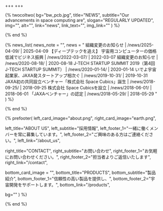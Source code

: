 +++
+++

{% twocoltwo(
  bg="bw_pcb.jpg",
  title="NEWS",
  subtitle="Our advancements in space computing are",
  slogan="REGULARLY UPDATED",
  img="",
  alt="",
  link="news",
  link_text="",
  img_link=""
) %}
<!-- no text -->
{% end %}

{% news_list(
  news_note = "",
  news = "
組織変更のお知らせ | /news/2025-04-09/ | 2025-04-09
【ディープテックを追え】 宇宙用コンピューターの価格低減でビジネス振興 | /news/2022-03-07/ | 2022-03-07
組織変更のお知らせ | /news/2020-08-18/ | 2020-08-18
J-TECH STARTUP SUMMIT 2019（第4回　J-TECH STARTUP SUMMIT） | /news/2020-01-14/ | 2020-01-14
いでよ宇宙起業家、JAXA発スタートアップ相次ぐ | /news/2019-10-31/ | 2019-10-31
JAXA初の共同設立ベンチャー「株式会社 Space Cubics」誕生 | /news/2018-09-25/ | 2018-09-25
株式会社 Space Cubicsを設立 | /news/2018-06-01/ | 2018-06-01
「JAXAベンチャー」の認定 | /news/2018-05-29/ | 2018-05-29
"
) %}
<!-- no text -->
{% end %}


{% prefooter(
  left_card_image="about.png", 
  right_card_image="earth.png",

  left_title="ABOUT US",
  left_subtitle="採用情報",
  left_footer_1="一緒に働くメンバーを常に募集しています。",
  left_footer_2="ご興味のある方はご連絡ください。",
  left_link="/about_us",

  right_title="CONTACT",
  right_subtitle="お問い合わせ",
  right_footer_1="お気軽にお問い合わせください。",
  right_footer_2="担当者よりご返信いたします",
  right_link="/contact",

  bottom_card_image = "<!--display element -->",
  bottom_title="PRODUCTS",
  bottom_subtitle="製品紹介",
  bottom_footer_1="信頼性の高い製品を提供し、",
  bottom_footer_2="宇宙開発をサポートします。",
  bottom_link="/products",

  bg=""
) %}
<!--display element -->
{% end %}
